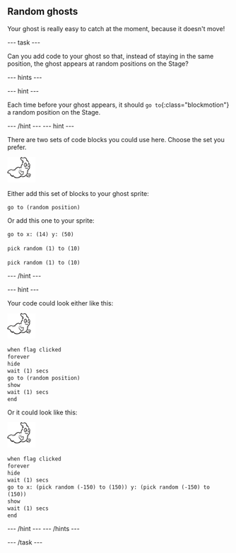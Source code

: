 ## Random ghosts

Your ghost is really easy to catch at the moment, because it doesn't move!

--- task ---

Can you add code to your ghost so that, instead of staying in the same position, the ghost appears at random positions on the Stage?

--- hints ---

--- hint ---

Each time before your ghost appears, it should `go to`{:class="blockmotion"} a random position on the Stage.

--- /hint ---
--- hint ---

There are two sets of code blocks you could use here. Choose the set you prefer.

![ghost-sprite](images/ghost-sprite.png)

Either add this set of blocks to your ghost sprite:

``` blocks
go to (random position)
```
Or add this one to your sprite:

``` blocks
go to x: (14) y: (50)

pick random (1) to (10)

pick random (1) to (10)
```

--- /hint ---

--- hint ---

Your code could look either like this:

![ghost-sprite](images/ghost-sprite.png)

``` blocks
when flag clicked
forever
hide
wait (1) secs
go to (random position)
show
wait (1) secs
end
```

Or it could look like this:

![ghost-sprite](images/ghost-sprite.png)

``` blocks
when flag clicked
forever
hide
wait (1) secs
go to x: (pick random (-150) to (150)) y: (pick random (-150) to (150))
show
wait (1) secs
end
```
--- /hint ---
--- /hints ---

--- /task ---
